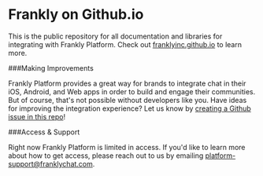 # Frankly on Github.io

This is the public repository for all documentation and libraries for integrating with Frankly Platform. Check out [franklyinc.github.io](http://franklyinc.github.io) to learn more.

###Making Improvements

Frankly Platform provides a great way for brands to integrate chat in their iOS, Android, and Web apps in order to build and engage their communities. But of course, that's not possible without developers like you. Have ideas for improving the integration experience? Let us know by [creating a Github issue in this repo](https://github.com/franklyinc/franklyinc.github.io/issues/new)!

###Access & Support

Right now Frankly Platform is limited in access. If you'd like to learn more about how to get access, please reach out to us by emailing [platform-support@franklychat.com](mailto:platform-support@franklychat.com).

